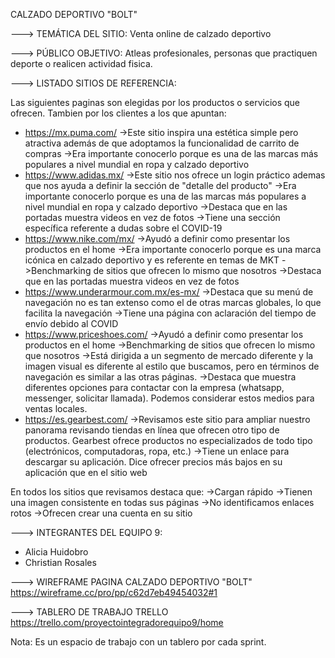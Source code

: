 CALZADO DEPORTIVO "BOLT"

---> TEMÁTICA DEL SITIO:	Venta online de calzado deportivo

---> PÚBLICO OBJETIVO:	Atleas profesionales, personas que practiquen deporte o realicen actividad fisica.  

---> LISTADO SITIOS DE REFERENCIA:

Las siguientes paginas son elegidas por los productos o servicios que ofrecen. Tambien por los clientes a los que apuntan:

- https://mx.puma.com/
->Este sitio inspira una estética simple pero atractiva además de que adoptamos la funcionalidad de carrito de compras 
->Era importante conocerlo porque es una de las marcas más populares a nivel mundial en ropa y calzado deportivo
- https://www.adidas.mx/
->Este sitio nos ofrece un login práctico ademas que nos ayuda a definir la sección de "detalle del producto"
->Era importante conocerlo porque es una de las marcas más populares a nivel mundial en ropa y calzado deportivo
->Destaca que en las portadas muestra videos en vez de fotos
->Tiene una sección específica referente a dudas sobre el COVID-19
- https://www.nike.com/mx/
->Ayudó a definir como presentar los productos en el home
->Era importante conocerlo porque es una marca icónica en calzado deportivo y es referente en temas de MKT
->Benchmarking de sitios que ofrecen lo mismo que nosotros
->Destaca que en las portadas muestra videos en vez de fotos
- https://www.underarmour.com.mx/es-mx/
->Destaca que su menú de navegación no es tan extenso como el de otras marcas globales, lo que facilita la navegación
->Tiene una página con aclaración del tiempo de envío debido al COVID
- https://www.priceshoes.com/
->Ayudó a definir como presentar los productos en el home
->Benchmarking de sitios que ofrecen lo mismo que nosotros
->Está dirigida a un segmento de mercado diferente y la imagen visual es diferente al estilo que buscamos, pero en términos de navegación es similar a las otras páginas. 
->Destaca que muestra diferentes opciones para contactar con la empresa (whatsapp, messenger, solicitar llamada). Podemos considerar estos medios para ventas locales.
- https://es.gearbest.com/
->Revisamos este sitio para ampliar nuestro panorama revisando tiendas en línea que ofrecen otro tipo de productos. Gearbest ofrece productos no especializados de todo tipo (electrónicos, computadoras, ropa, etc.)
->Tiene un enlace para descargar su aplicación. Dice ofrecer precios más bajos en su aplicación que en el sitio web

En todos los sitios que revisamos destaca que:
->Cargan rápido
->Tienen una imagen consistente en todas sus páginas
->No identificamos enlaces rotos
->Ofrecen crear una cuenta en su sitio

---> INTEGRANTES DEL EQUIPO 9:
- Alicia Huidobro
- Christian Rosales

---> WIREFRAME PAGINA CALZADO DEPORTIVO "BOLT"
https://wireframe.cc/pro/pp/c62d7eb49454032#1

---> TABLERO DE TRABAJO TRELLO
https://trello.com/proyectointegradorequipo9/home

Nota: Es un espacio de trabajo con un tablero por cada sprint.